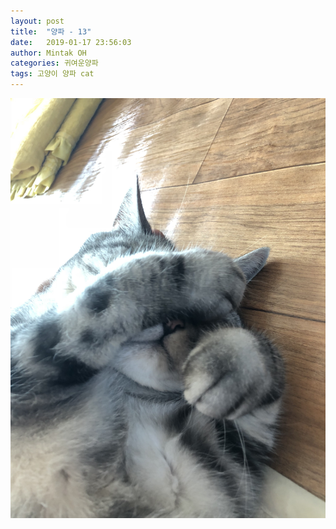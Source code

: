 ```yaml
---
layout: post
title:  "양파 - 13"
date:   2019-01-17 23:56:03
author: Mintak OH
categories: 귀여운양파
tags: 고양이 양파 cat
---
```


![이미지](https://github.com/mintakoh/mintakoh.github.io/blob/master/assets/cat_onion/onion13.jpg)